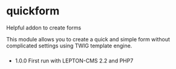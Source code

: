 # quickform
Helpful addon to create forms

This module allows you to create a quick and simple form without complicated settings using TWIG template engine.

###
- 1.0.0	First run with LEPTON-CMS 2.2 and PHP7